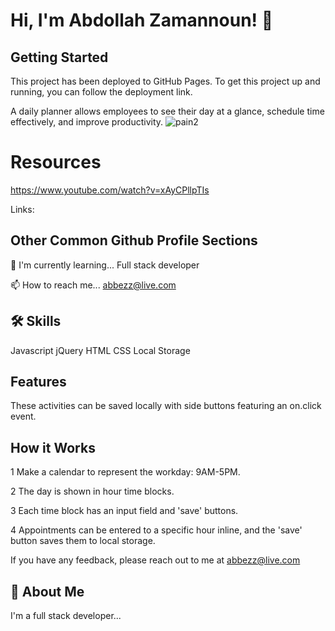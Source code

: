 # Hi, I'm Abdollah Zamannoun! 👋






## Getting Started 
This project has been deployed to GitHub Pages. To get this project up and running, you can follow the deployment link.

A daily planner allows employees to see their day at a glance, schedule time effectively, and improve productivity.
![pain2](https://user-images.githubusercontent.com/94430401/150698057-302adfff-bfe7-4ab1-a3c2-de7fd81c46d3.png)


# Resources
https://www.youtube.com/watch?v=xAyCPllpTIs






Links: 


## Other Common Github Profile Sections


🧠 I'm currently learning... Full stack developer

📫 How to reach me... abbezz@live.com 




## 🛠 Skills
Javascript
jQuery
HTML
CSS
Local Storage


## Features
These activities can be saved locally with side buttons featuring an on.click event.

## How it Works
1 Make a calendar to represent the workday: 9AM-5PM.

2 The day is shown in hour time blocks.



3 Each time block has an input field and 'save' buttons.

4 Appointments can be entered to a specific hour inline, and the 'save' button saves them to local storage.


If you have any feedback, please reach out to me at abbezz@live.com



## 🚀 About Me
I'm a full stack developer...

